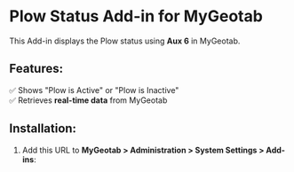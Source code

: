 # Plow Status Add-in for MyGeotab

This Add-in displays the Plow status using **Aux 6** in MyGeotab.

## Features:
✅ Shows "Plow is Active" or "Plow is Inactive"  
✅ Retrieves **real-time data** from MyGeotab  

## Installation:
1. Add this URL to **MyGeotab > Administration > System Settings > Add-ins**:
